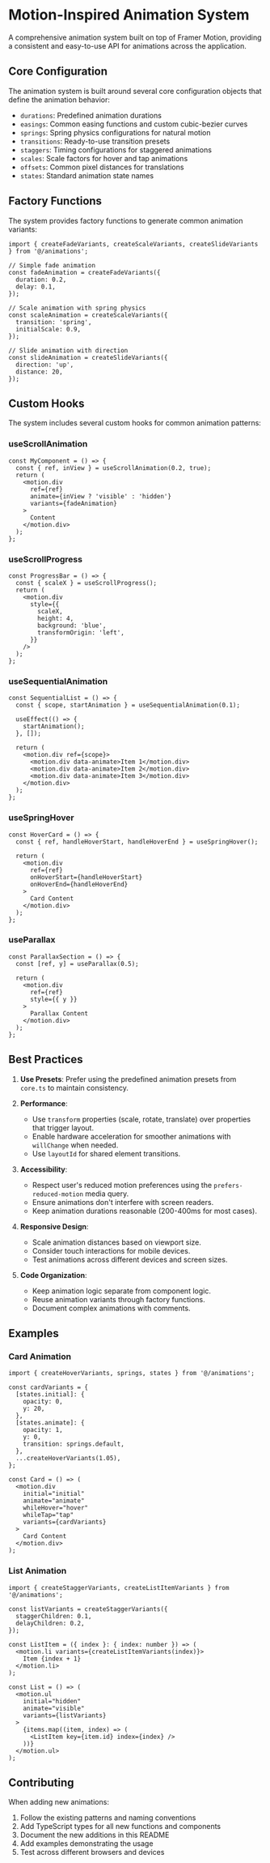 # Motion-Inspired Animation System

A comprehensive animation system built on top of Framer Motion, providing a consistent and easy-to-use API for animations across the application.

## Core Configuration

The animation system is built around several core configuration objects that define the animation behavior:

- `durations`: Predefined animation durations
- `easings`: Common easing functions and custom cubic-bezier curves
- `springs`: Spring physics configurations for natural motion
- `transitions`: Ready-to-use transition presets
- `staggers`: Timing configurations for staggered animations
- `scales`: Scale factors for hover and tap animations
- `offsets`: Common pixel distances for translations
- `states`: Standard animation state names

## Factory Functions

The system provides factory functions to generate common animation variants:

```tsx
import { createFadeVariants, createScaleVariants, createSlideVariants } from '@/animations';

// Simple fade animation
const fadeAnimation = createFadeVariants({
  duration: 0.2,
  delay: 0.1,
});

// Scale animation with spring physics
const scaleAnimation = createScaleVariants({
  transition: 'spring',
  initialScale: 0.9,
});

// Slide animation with direction
const slideAnimation = createSlideVariants({
  direction: 'up',
  distance: 20,
});
```

## Custom Hooks

The system includes several custom hooks for common animation patterns:

### useScrollAnimation
```tsx
const MyComponent = () => {
  const { ref, inView } = useScrollAnimation(0.2, true);
  return (
    <motion.div
      ref={ref}
      animate={inView ? 'visible' : 'hidden'}
      variants={fadeAnimation}
    >
      Content
    </motion.div>
  );
};
```

### useScrollProgress
```tsx
const ProgressBar = () => {
  const { scaleX } = useScrollProgress();
  return (
    <motion.div
      style={{
        scaleX,
        height: 4,
        background: 'blue',
        transformOrigin: 'left',
      }}
    />
  );
};
```

### useSequentialAnimation
```tsx
const SequentialList = () => {
  const { scope, startAnimation } = useSequentialAnimation(0.1);
  
  useEffect(() => {
    startAnimation();
  }, []);

  return (
    <motion.div ref={scope}>
      <motion.div data-animate>Item 1</motion.div>
      <motion.div data-animate>Item 2</motion.div>
      <motion.div data-animate>Item 3</motion.div>
    </motion.div>
  );
};
```

### useSpringHover
```tsx
const HoverCard = () => {
  const { ref, handleHoverStart, handleHoverEnd } = useSpringHover();
  
  return (
    <motion.div
      ref={ref}
      onHoverStart={handleHoverStart}
      onHoverEnd={handleHoverEnd}
    >
      Card Content
    </motion.div>
  );
};
```

### useParallax
```tsx
const ParallaxSection = () => {
  const [ref, y] = useParallax(0.5);
  
  return (
    <motion.div
      ref={ref}
      style={{ y }}
    >
      Parallax Content
    </motion.div>
  );
};
```

## Best Practices

1. **Use Presets**: Prefer using the predefined animation presets from `core.ts` to maintain consistency.

2. **Performance**: 
   - Use `transform` properties (scale, rotate, translate) over properties that trigger layout.
   - Enable hardware acceleration for smoother animations with `willChange` when needed.
   - Use `layoutId` for shared element transitions.

3. **Accessibility**:
   - Respect user's reduced motion preferences using the `prefers-reduced-motion` media query.
   - Ensure animations don't interfere with screen readers.
   - Keep animation durations reasonable (200-400ms for most cases).

4. **Responsive Design**:
   - Scale animation distances based on viewport size.
   - Consider touch interactions for mobile devices.
   - Test animations across different devices and screen sizes.

5. **Code Organization**:
   - Keep animation logic separate from component logic.
   - Reuse animation variants through factory functions.
   - Document complex animations with comments.

## Examples

### Card Animation
```tsx
import { createHoverVariants, springs, states } from '@/animations';

const cardVariants = {
  [states.initial]: {
    opacity: 0,
    y: 20,
  },
  [states.animate]: {
    opacity: 1,
    y: 0,
    transition: springs.default,
  },
  ...createHoverVariants(1.05),
};

const Card = () => (
  <motion.div
    initial="initial"
    animate="animate"
    whileHover="hover"
    whileTap="tap"
    variants={cardVariants}
  >
    Card Content
  </motion.div>
);
```

### List Animation
```tsx
import { createStaggerVariants, createListItemVariants } from '@/animations';

const listVariants = createStaggerVariants({
  staggerChildren: 0.1,
  delayChildren: 0.2,
});

const ListItem = ({ index }: { index: number }) => (
  <motion.li variants={createListItemVariants(index)}>
    Item {index + 1}
  </motion.li>
);

const List = () => (
  <motion.ul
    initial="hidden"
    animate="visible"
    variants={listVariants}
  >
    {items.map((item, index) => (
      <ListItem key={item.id} index={index} />
    ))}
  </motion.ul>
);
```

## Contributing

When adding new animations:

1. Follow the existing patterns and naming conventions
2. Add TypeScript types for all new functions and components
3. Document the new additions in this README
4. Add examples demonstrating the usage
5. Test across different browsers and devices 